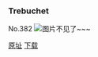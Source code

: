 ### Trebuchet
No.382
![图片不见了~~~](https://imgs.xkcd.com/comics/trebuchet.png)

[原址](https://xkcd.com//382) [下载](https://imgs.xkcd.com/comics/trebuchet.png)

